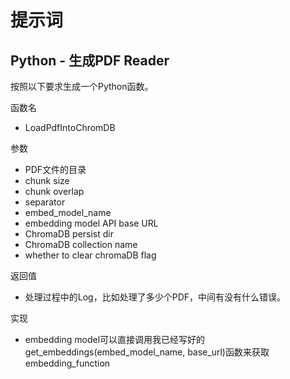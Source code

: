# 提示词

## Python - 生成PDF Reader

按照以下要求生成一个Python函数。

函数名
- LoadPdfIntoChromDB

参数
- PDF文件的目录
- chunk size
- chunk overlap
- separator
- embed_model_name
- embedding model API base URL
- ChromaDB persist dir
- ChromaDB collection name
- whether to clear chromaDB flag

返回值
- 处理过程中的Log，比如处理了多少个PDF，中间有没有什么错误。

实现
- embedding model可以直接调用我已经写好的get_embeddings(embed_model_name, base_url)函数来获取embedding_function